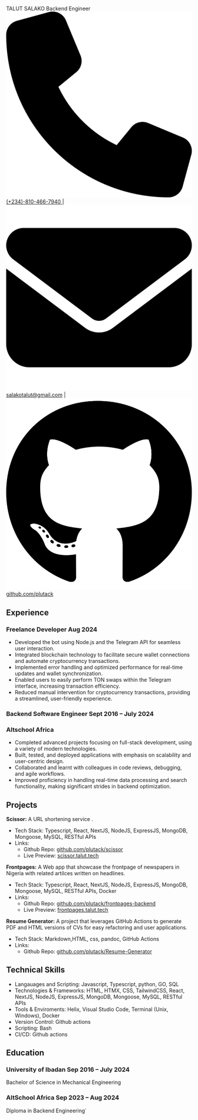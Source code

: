 <link rel="stylesheet"  href="./style.css">

<span class="intro">TALUT SALAKO</span>
<span class="intro">Backend Engineer</span>
<span class="basic-information">
[![Phone](./assets/phone-solid.svg) (+234)-810-466-7940 ](tel:+2348104667940) | 
[![Mail](./assets/envelope-solid.svg) salakotalut@gmail.com](mailto:salakotalut@gmail.com) | 
<a href="https://github.com/plutack" target="_blank">
  <img src="./assets/github.svg" alt="GitHub" /> github.com/plutack
</a>
</span>


## Experience

### Freelance Developer <span class="time">Aug 2024</span>
- Developed the bot using Node.js and the Telegram API for seamless user interaction.
- Integrated blockchain technology to facilitate secure wallet connections and automate cryptocurrency transactions.
- Implemented error handling and optimized performance for real-time updates and wallet synchronization.
- Enabled users to easily perform TON swaps within the Telegram interface, increasing transaction efficiency.
- Reduced manual intervention for cryptocurrency transactions, providing a streamlined, user-friendly experience.


### Backend Software Engineer <span class="time">Sept 2016 – July 2024</span>
### Altschool Africa
- Completed advanced projects focusing on full-stack development, using a variety of modern technologies.
- Built, tested, and deployed applications with emphasis on scalability and user-centric design.
- Collaborated and learnt with colleagues in code reviews, debugging, and agile workflows.
- Improved proficiency in handling real-time data processing and search functionality, making significant strides in backend optimization.
    
## Projects

**Scissor:** A URL shortening service .


- Tech Stack: Typescript, React, NextJS, NodeJS, ExpressJS, MongoDB, Mongoose, MySQL, RESTful APIs
- Links:
    - Github Repo: [github.com/plutack/scissor](https://github.com/plutack/scissor)
    - Live Preview: [scissor.talut.tech](https://scissor.talut.tech)


**Frontpages:** A Web app that showcase the frontpage of newspapers in Nigeria with related artilces written on headlines.


- Tech Stack: Typescript, React, NextJS, NodeJS, ExpressJS, MongoDB, Mongoose, MySQL, RESTful APIs, Docker
- Links:
    - Github Repo: [github.com/plutack/frontpages-backend](https://github.com/plutack/frontpages-backend)
    - Live Preview: [frontpages.talut.tech](https://frontpages.talut.tech)


**Resume Generator:** A project that leverages GitHub Actions to generate PDF and HTML versions of CVs for easy refactoring and user applications.


- Tech Stack: Markdown,HTML, css, pandoc, GitHub Actions
- Links:
    - Github Repo: [github.com/plutack/Resume-Generator](https://github.com/plutack/Resume-Generator)

## Technical Skills
- Langauages and Scripting: Javascript, Typescript, python, GO, SQL
- Technologies & Frameworks: HTML, HTMX, CSS, TailwindCSS, React, NextJS, NodeJS, ExpressJS, MongoDB, Mongoose, MySQL, RESTful APIs
- Tools & Enviroments: Helix, Visual Studio Code, Terminal (Unix, Windows), Docker
- Version Control: Github actions
- Scripting: Bash
- CI/CD: Github actions

## Education
### University of Ibadan  <span class="time">Sep 2016 – July 2024</span>
Bachelor of Science in Mechanical Engineering


### AltSchool Africa  <span class="time">Sep 2023 – Aug 2024</span>
Diploma in Backend Engineering`
